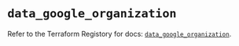 # `data_google_organization`

Refer to the Terraform Registory for docs: [`data_google_organization`](https://registry.terraform.io/providers/hashicorp/google/4.72.0/docs/data-sources/organization).
